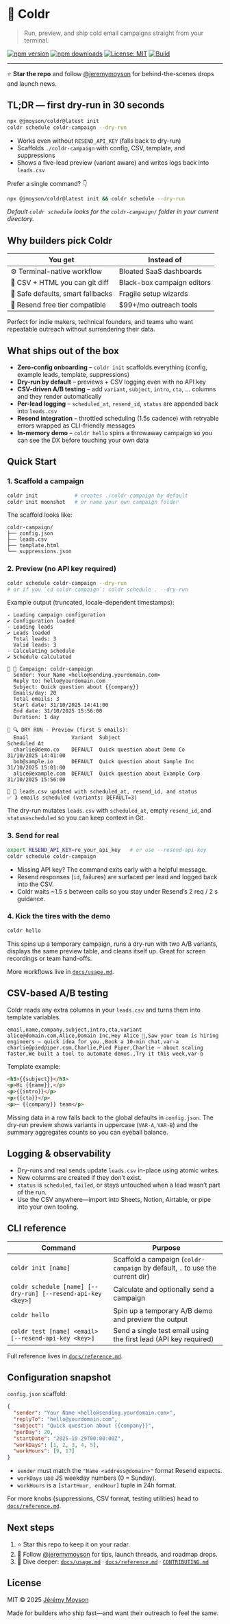 # 🧊 Coldr

> Run, preview, and ship cold email campaigns straight from your terminal.

[![npm version](https://img.shields.io/npm/v/@jmoyson/coldr.svg)](https://www.npmjs.com/package/@jmoyson/coldr)
[![npm downloads](https://img.shields.io/npm/dw/@jmoyson/coldr.svg)](https://www.npmjs.com/package/@jmoyson/coldr)
[![License: MIT](https://img.shields.io/badge/License-MIT-green.svg)](LICENSE)
[![Build](https://img.shields.io/github/actions/workflow/status/jmoyson/coldr/ci.yml?label=build)](https://github.com/jmoyson/coldr/actions)

---

⭐️ **Star the repo** and follow [@jeremymoyson](https://x.com/jeremymoyson) for behind-the-scenes drops and launch news.

## TL;DR — first dry-run in 30 seconds

```bash
npx @jmoyson/coldr@latest init
coldr schedule coldr-campaign --dry-run
```

- Works even without `RESEND_API_KEY` (falls back to dry-run)
- Scaffolds `./coldr-campaign` with config, CSV, template, and suppressions
- Shows a five-lead preview (variant aware) and writes logs back into `leads.csv`

Prefer a single command? 👇

```bash
npx @jmoyson/coldr@latest init && coldr schedule --dry-run
```

_Default `coldr schedule` looks for the `coldr-campaign/` folder in your current directory._

## Why builders pick Coldr

| You get | Instead of |
| --- | --- |
| ⚙️ Terminal-native workflow | Bloated SaaS dashboards |
| 🧾 CSV + HTML you can git diff | Black-box campaign editors |
| 🧊 Safe defaults, smart fallbacks | Fragile setup wizards |
| 💸 Resend free tier compatible | $99+/mo outreach tools |

Perfect for indie makers, technical founders, and teams who want repeatable outreach without surrendering their data.

## What ships out of the box

- **Zero-config onboarding** – `coldr init` scaffolds everything (config, example leads, template, suppressions)
- **Dry-run by default** – previews + CSV logging even with no API key
- **CSV-driven A/B testing** – add `variant`, `subject`, `intro`, `cta`, … columns and they render automatically
- **Per-lead logging** – `scheduled_at`, `resend_id`, `status` are appended back into `leads.csv`
- **Resend integration** – throttled scheduling (1.5s cadence) with retryable errors wrapped as CLI-friendly messages
- **In-memory demo** – `coldr hello` spins a throwaway campaign so you can see the DX before touching your own data

## Quick Start

### 1. Scaffold a campaign

```bash
coldr init            # creates ./coldr-campaign by default
coldr init moonshot   # or name your own campaign folder
```

The scaffold looks like:

```
coldr-campaign/
├── config.json
├── leads.csv
├── template.html
└── suppressions.json
```

### 2. Preview (no API key required)

```bash
coldr schedule coldr-campaign --dry-run
# or if you `cd coldr-campaign`: coldr schedule . --dry-run
```

Example output (truncated, locale-dependent timestamps):

```
- Loading campaign configuration
✔ Configuration loaded
- Loading leads
✔ Leads loaded
  Total leads: 3
  Valid leads: 3
- Calculating schedule
✔ Schedule calculated

🧊 📧 Campaign: coldr-campaign
  Sender: Your Name <hello@sending.yourdomain.com>
  Reply to: hello@yourdomain.com
  Subject: Quick question about {{company}}
  Emails/day: 20
  Total emails: 3
  Start date: 31/10/2025 14:41:00
  End date: 31/10/2025 15:56:00
  Duration: 1 day

🧊 🔍 DRY RUN - Preview (first 5 emails):
  Email              Variant  Subject                            Scheduled At
  charlie@demo.co    DEFAULT  Quick question about Demo Co       31/10/2025 14:41:00
  bob@sample.io      DEFAULT  Quick question about Sample Inc    31/10/2025 15:01:00
  alice@example.com  DEFAULT  Quick question about Example Corp  31/10/2025 15:56:00

🧊 🧾 leads.csv updated with scheduled_at, resend_id, and status
✅ 3 emails scheduled (variants: DEFAULT=3)
```

The dry-run mutates `leads.csv` with `scheduled_at`, empty `resend_id`, and `status=scheduled` so you can keep context in Git.

### 3. Send for real

```bash
export RESEND_API_KEY=re_your_api_key   # or use --resend-api-key
coldr schedule coldr-campaign
```

- Missing API key? The command exits early with a helpful message.
- Resend responses (`id`, failures) are surfaced per lead and logged back into the CSV.
- Coldr waits ~1.5 s between calls so you stay under Resend’s 2 req / 2 s guidance.

### 4. Kick the tires with the demo

```bash
coldr hello
```

This spins up a temporary campaign, runs a dry-run with two A/B variants, displays the same preview table, and cleans itself up. Great for screen recordings or team hand-offs.

More workflows live in [`docs/usage.md`](docs/usage.md).

## CSV-based A/B testing

Coldr reads any extra columns in your `leads.csv` and turns them into template variables.

```csv
email,name,company,subject,intro,cta,variant
alice@domain.com,Alice,Domain Inc,Hey Alice 👋,Saw your team is hiring engineers — quick idea for you.,Book a 10-min chat,var-a
charlie@piedpiper.com,Charlie,Pied Piper,Charlie — about scaling faster,We built a tool to automate demos.,Try it this week,var-b
```

Template example:

```html
<h3>{{subject}}</h3>
<p>Hi {{name}},</p>
<p>{{intro}}</p>
<p>{{cta}}</p>
<p>— {{company}} team</p>
```

Missing data in a row falls back to the global defaults in `config.json`. The dry-run preview shows variants in uppercase (`VAR-A`, `VAR-B`) and the summary aggregates counts so you can eyeball balance.

## Logging & observability

- Dry-runs and real sends update `leads.csv` in-place using atomic writes.
- New columns are created if they don’t exist.
- `status` is `scheduled`, `failed`, or stays untouched when a lead wasn’t part of the run.
- Use the CSV anywhere—import into Sheets, Notion, Airtable, or pipe into your own tooling.

## CLI reference

Command | Purpose
--- | ---
`coldr init [name]` | Scaffold a campaign (`coldr-campaign` by default, `.` to use the current dir)
`coldr schedule [name] [--dry-run] [--resend-api-key <key>]` | Calculate and optionally send a campaign
`coldr hello` | Spin up a temporary A/B demo and preview the output
`coldr test [name] <email> [--resend-api-key <key>]` | Send a single test email using the first lead (API key required)

Full reference lives in [`docs/reference.md`](docs/reference.md).

## Configuration snapshot

`config.json` scaffold:

```json
{
  "sender": "Your Name <hello@sending.yourdomain.com>",
  "replyTo": "hello@yourdomain.com",
  "subject": "Quick question about {{company}}",
  "perDay": 20,
  "startDate": "2025-10-29T00:00:00Z",
  "workDays": [1, 2, 3, 4, 5],
  "workHours": [9, 17]
}
```

- `sender` must match the `"Name <address@domain>"` format Resend expects.
- `workDays` use JS weekday numbers (0 = Sunday).
- `workHours` is a `[startHour, endHour]` tuple in 24h format.

For more knobs (suppressions, CSV format, testing utilities) head to [`docs/reference.md`](docs/reference.md).

## Next steps

1. ⭐️ Star this repo to keep it on your radar.
2. 🧊 Follow [@jeremymoyson](https://x.com/jeremymoyson) for tips, launch threads, and roadmap drops.
3. 📘 Dive deeper: [`docs/usage.md`](docs/usage.md) · [`docs/reference.md`](docs/reference.md) · [`CONTRIBUTING.md`](CONTRIBUTING.md)

## License

MIT © 2025 [Jérémy Moyson](https://jmoyson.com)

Made for builders who ship fast—and want their outreach to feel the same.
